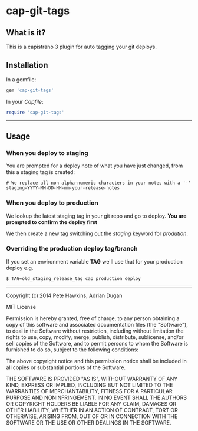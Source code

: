 # cap-git-tags

## What is it?

This is a capistrano 3 plugin for auto tagging your git deploys.

## Installation

In a gemfile:

```ruby
gem 'cap-git-tags'
```

In your *Capfile*:

```ruby
require 'cap-git-tags'
```

* * *

## Usage

### When you deploy to staging

You are prompted for a deploy note of what you have just changed, from this a staging tag is created:

    # We replace all non alpha-numeric characters in your notes with a '-'
    staging-YYYY-MM-DD-HH-mm-your-release-notes

### When you deploy to production

We lookup the latest staging tag in your git repo and go to deploy.
**You are prompted to confirm the deploy first**

We then create a new tag switching out the *staging* keyword for *prodution*.

### Overriding the production deploy tag/branch

If you set an environment variable **TAG** we'll use that for your production deploy e.g.

```sh
$ TAG=old_staging_release_tag cap production deploy
```

* * *

Copyright (c) 2014 Pete Hawkins, Adrian Dugan

MIT License

Permission is hereby granted, free of charge, to any person obtaining
a copy of this software and associated documentation files (the
"Software"), to deal in the Software without restriction, including
without limitation the rights to use, copy, modify, merge, publish,
distribute, sublicense, and/or sell copies of the Software, and to
permit persons to whom the Software is furnished to do so, subject to
the following conditions:

The above copyright notice and this permission notice shall be
included in all copies or substantial portions of the Software.

THE SOFTWARE IS PROVIDED "AS IS", WITHOUT WARRANTY OF ANY KIND,
EXPRESS OR IMPLIED, INCLUDING BUT NOT LIMITED TO THE WARRANTIES OF
MERCHANTABILITY, FITNESS FOR A PARTICULAR PURPOSE AND
NONINFRINGEMENT. IN NO EVENT SHALL THE AUTHORS OR COPYRIGHT HOLDERS BE
LIABLE FOR ANY CLAIM, DAMAGES OR OTHER LIABILITY, WHETHER IN AN ACTION
OF CONTRACT, TORT OR OTHERWISE, ARISING FROM, OUT OF OR IN CONNECTION
WITH THE SOFTWARE OR THE USE OR OTHER DEALINGS IN THE SOFTWARE.
